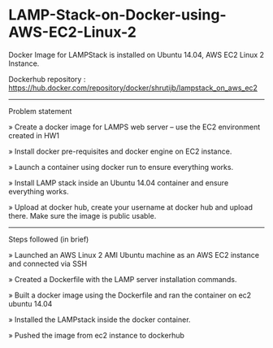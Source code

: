 # LAMP-Stack-on-Docker-using-AWS-EC2-Linux-2
Docker Image for LAMPStack is installed on Ubuntu 14.04, AWS EC2 Linux 2 Instance.

Dockerhub repository : https://hub.docker.com/repository/docker/shrutijb/lampstack_on_aws_ec2

------------------------------------------------------------------------

Problem statement

» Create a docker image for LAMPS web server – use the EC2 environment created in HW1

» Install docker pre-requisites and docker engine on EC2 instance.

» Launch a container using docker run to ensure everything works.

» Install LAMP stack inside an Ubuntu 14.04 container and ensure everything works.

» Upload at docker hub, create your username at docker hub and upload there. Make sure the image is public usable.

-------

Steps followed (in brief)

» Launched an AWS Linux 2 AMI Ubuntu machine as an AWS EC2 instance and connected via SSH

» Created a Dockerfile with the LAMP server installation commands.

» Built a docker image using the Dockerfile and ran the container on ec2 ubuntu 14.04

» Installed the LAMPstack inside the docker container.

» Pushed the image from ec2 instance to dockerhub
